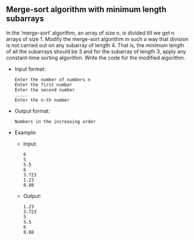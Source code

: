 ## Merge-sort algorithm with minimum length subarrays
In the ‘merge-sort’ algorithm, an array of size n, is divided till we get n arrays of size 1. Modify the merge-sort algorithm in such a way that division is not carried out on any subarray of length 4. That is, the minimum length of all the subarrays should be 3 and for the subarray of length 3, apply any constant-time sorting algorithm. Write the code for the modified algorithm.

- Input format:
    ```
    Enter the number of numbers n
    Enter the first number
    Enter the second number
    .....
    Enter the n-th number
    ```

- Output format:
    ```
    Numbers in the increasing order
    ```

- Example:
    - Input:
        ```
        6
        5
        5.5
        6
        3.723
        1.23
        8.88
        ```
    - Output:
        ```
        1.23
        3.723
        5
        5.5
        6
        8.88
        ```